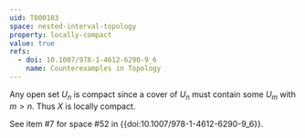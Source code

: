 ```yaml
---
uid: T000103
space: nested-interval-topology
property: locally-compact
value: true
refs:
  - doi: 10.1007/978-1-4612-6290-9_6
    name: Counterexamples in Topology
---
```

Any open set $U_n$ is compact since a cover of $U_n$ must contain some $U_m$ with $m>n$. Thus $X$ is locally compact.

See item #7 for space #52 in {{doi:10.1007/978-1-4612-6290-9_6}}.
